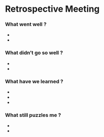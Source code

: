 # Retrospective Meeting
 
 
### What went well ? 

* 

* 

### What didn’t go so well ?

*  
* 

### What have we learned ?

* 
* 
* 

### What still puzzles me ?

* 
* 

